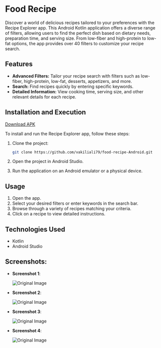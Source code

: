 # Food Recipe

Discover a world of delicious recipes tailored to your preferences with the Recipe Explorer app. This Android Kotlin application offers a diverse range of filters, allowing users to find the perfect dish based on dietary needs, preparation time, and serving size. From low-fiber and high-protein to low-fat options, the app provides over 40 filters to customize your recipe search.

## Features

- **Advanced Filters:** Tailor your recipe search with filters such as low-fiber, high-protein, low-fat, desserts, appetizers, and more.
- **Search:** Find recipes quickly by entering specific keywords.
- **Detailed Information:** View cooking time, serving size, and other relevant details for each recipe.

## Installation and Execution

[Download APK](https://raw.githubusercontent.com/vakiliali79/Food-Recipe-Android/master/food-recipe.apk)

To install and run the Recipe Explorer app, follow these steps:


1. Clone the project:
   ```bash
   git clone https://github.com/vakiliali79/food-recipe-Android.git
   ```

2. Open the project in Android Studio.

3. Run the application on an Android emulator or a physical device.

## Usage

1. Open the app.
2. Select your desired filters or enter keywords in the search bar.
3. Browse through a variety of recipes matching your criteria.
4. Click on a recipe to view detailed instructions.

## Technologies Used

- Kotlin
- Android Studio

## Screenshots:

- **Screenshot 1**:

  ![Original Image](screenshots/1.jpg)

- **Screenshot 2**:

  ![Original Image](screenshots/2.jpg)

- **Screenshot 3**:

  ![Original Image](screenshots/3.jpg)

- **Screenshot 4**:

  ![Original Image](screenshots/4.jpg)
